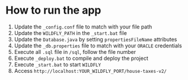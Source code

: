 # How to run the app

1. Update the `_config.conf` file to match with your file path 
2. Update the `WILDFLY_PATH` in the `_start.bat` file
3. Update the `Database.java` by setting `propertiesFileName` attributes
4. Update the `_db.properties` file to match with your `ORACLE` credentials
5. Execute all `.sql` file in `/sql`, follow the file number
6. Execute `_deploy.bat` to compile and deploy the project
7. Execute `_start.bat` to start `WILDFLY`
8. Access `http://localhost:YOUR_WILDFLY_PORT/house-taxes-v2/`